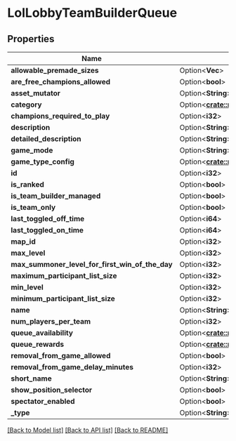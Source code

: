 # LolLobbyTeamBuilderQueue

## Properties

Name | Type | Description | Notes
------------ | ------------- | ------------- | -------------
**allowable_premade_sizes** | Option<**Vec<i32>**> |  | [optional]
**are_free_champions_allowed** | Option<**bool**> |  | [optional]
**asset_mutator** | Option<**String**> |  | [optional]
**category** | Option<[**crate::models::LolLobbyTeamBuilderQueueGameCategory**](LolLobbyTeamBuilderQueueGameCategory.md)> |  | [optional]
**champions_required_to_play** | Option<**i32**> |  | [optional]
**description** | Option<**String**> |  | [optional]
**detailed_description** | Option<**String**> |  | [optional]
**game_mode** | Option<**String**> |  | [optional]
**game_type_config** | Option<[**crate::models::LolLobbyTeamBuilderQueueGameTypeConfig**](LolLobbyTeamBuilderQueueGameTypeConfig.md)> |  | [optional]
**id** | Option<**i32**> |  | [optional]
**is_ranked** | Option<**bool**> |  | [optional]
**is_team_builder_managed** | Option<**bool**> |  | [optional]
**is_team_only** | Option<**bool**> |  | [optional]
**last_toggled_off_time** | Option<**i64**> |  | [optional]
**last_toggled_on_time** | Option<**i64**> |  | [optional]
**map_id** | Option<**i32**> |  | [optional]
**max_level** | Option<**i32**> |  | [optional]
**max_summoner_level_for_first_win_of_the_day** | Option<**i32**> |  | [optional]
**maximum_participant_list_size** | Option<**i32**> |  | [optional]
**min_level** | Option<**i32**> |  | [optional]
**minimum_participant_list_size** | Option<**i32**> |  | [optional]
**name** | Option<**String**> |  | [optional]
**num_players_per_team** | Option<**i32**> |  | [optional]
**queue_availability** | Option<[**crate::models::LolLobbyTeamBuilderQueueAvailability**](LolLobbyTeamBuilderQueueAvailability.md)> |  | [optional]
**queue_rewards** | Option<[**crate::models::LolLobbyTeamBuilderQueueReward**](LolLobbyTeamBuilderQueueReward.md)> |  | [optional]
**removal_from_game_allowed** | Option<**bool**> |  | [optional]
**removal_from_game_delay_minutes** | Option<**i32**> |  | [optional]
**short_name** | Option<**String**> |  | [optional]
**show_position_selector** | Option<**bool**> |  | [optional]
**spectator_enabled** | Option<**bool**> |  | [optional]
**_type** | Option<**String**> |  | [optional]

[[Back to Model list]](../README.md#documentation-for-models) [[Back to API list]](../README.md#documentation-for-api-endpoints) [[Back to README]](../README.md)


